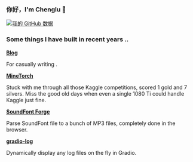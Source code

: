 ### 你好，I'm Chenglu 👋

[![我的 GitHub 数据](https://github-readme-stats.vercel.app/api?username=louis-she)]()

### Some things I have built in recent years ..

**[Blog](https://chenglu.me/)**

For casually writing .

**[MineTorch](https://github.com/louis-she/minetorch)**

Stuck with me through all those Kaggle competitions, scored 1 gold and 7 silvers. Miss the good old days when even a single 1080 Ti could handle Kaggle just fine.

**[SoundFont Forge](https://soundfont-forge.com/)**

Parse SoundFont file to a bunch of MP3 files, completely done in the browser.

**[gradio-log](https://github.com/louis-she/gradio-log)**

Dynamically display any log files on the fly in Gradio.
